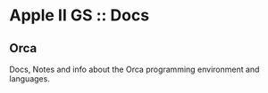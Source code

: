 # Apple II GS :: Docs

## Orca
Docs, Notes and info about the Orca programming environment and languages.
